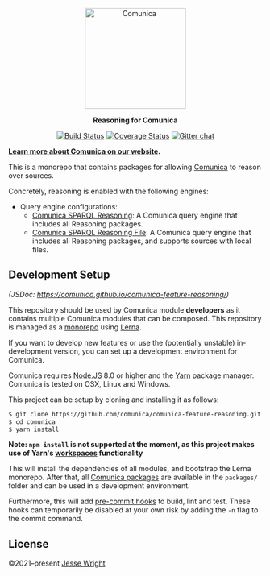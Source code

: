 <p align="center">
  <a href="https://comunica.dev/">
    <img alt="Comunica" src="https://comunica.dev/img/comunica_red.svg" width="200">
  </a>
</p>

<p align="center">
  <strong>Reasoning for Comunica</strong>
</p>

<p align="center">
<a href="https://travis-ci.org/comunica/comunica-feature-reasoning"><img src="https://travis-ci.org/comunica/comunica-feature-reasoning.svg?branch=master" alt="Build Status"></a>
<a href="https://coveralls.io/github/comunica/comunica-feature-reasoning?branch=master"><img src="https://coveralls.io/repos/github/comunica/comunica-feature-reasoning/badge.svg?branch=master" alt="Coverage Status"></a>
<a href="https://gitter.im/comunica/Lobby"><img src="https://badges.gitter.im/comunica.png" alt="Gitter chat"></a>
</p>

**[Learn more about Comunica on our website](https://comunica.dev/).**

This is a monorepo that contains packages for allowing [Comunica](https://github.com/comunica/comunica) to reason over sources.

Concretely, reasoning is enabled with the following engines:

* Query engine configurations:
  * [Comunica SPARQL Reasoning](https://github.com/comunica/comunica-feature-reasoning/tree/master/engines/query-sparql-reasoning): A Comunica query engine that includes all Reasoning packages.
  * [Comunica SPARQL Reasoning File](https://github.com/comunica/comunica-feature-reasoning/tree/master/engines/query-sparql-link-traversal-solid): A Comunica query engine that includes all Reasoning packages, and supports sources with local files.

## Development Setup

_(JSDoc: https://comunica.github.io/comunica-feature-reasoning/)_

This repository should be used by Comunica module **developers** as it contains multiple Comunica modules that can be composed.
This repository is managed as a [monorepo](https://github.com/babel/babel/blob/master/doc/design/monorepo.md)
using [Lerna](https://lernajs.io/).

If you want to develop new features
or use the (potentially unstable) in-development version,
you can set up a development environment for Comunica.

Comunica requires [Node.JS](http://nodejs.org/) 8.0 or higher and the [Yarn](https://yarnpkg.com/en/) package manager.
Comunica is tested on OSX, Linux and Windows.

This project can be setup by cloning and installing it as follows:

```bash
$ git clone https://github.com/comunica/comunica-feature-reasoning.git
$ cd comunica
$ yarn install
```

**Note: `npm install` is not supported at the moment, as this project makes use of Yarn's [workspaces](https://yarnpkg.com/lang/en/docs/workspaces/) functionality**

This will install the dependencies of all modules, and bootstrap the Lerna monorepo.
After that, all [Comunica packages](https://github.com/comunica/comunica-feature-reasoning/tree/master/packages) are available in the `packages/` folder
and can be used in a development environment.

Furthermore, this will add [pre-commit hooks](https://www.npmjs.com/package/pre-commit)
to build, lint and test.
These hooks can temporarily be disabled at your own risk by adding the `-n` flag to the commit command.

## License
©2021–present [Jesse Wright](https://github.com/jeswr)
